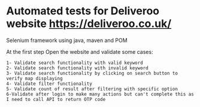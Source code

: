 # Automated tests for Deliveroo website https://deliveroo.co.uk/

Selenium framework using java, maven and POM

At the first step Open the website and validate some cases:
```
1- Validate search functionality with valid keyword
2- Validate search functionality with invalid keyword
3- Validate search functionality by clicking on search button to verify map displaying 
4- Validate filter functionality 
5- Validate count of result after filtering with specific option 
6-Validate after login to make many actions but can't complete this as I need to call API to return OTP code 
```

